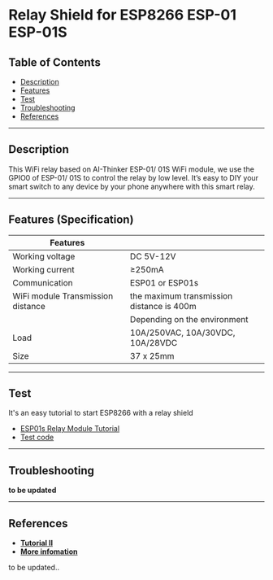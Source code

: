 # Relay Shield for ESP8266 ESP-01 ESP-01S

## Table of Contents

-   [Description](#description)
-   [Features](#features)
-   [Test](#test)
-   [Troubleshooting](#troubleshooting)
-   [References](#references)

---

## Description

This WiFi relay based on AI-Thinker ESP-01/ 01S WiFi module, we use the GPIO0 of ESP-01/ 01S to control the relay by low level. It’s easy to DIY your smart switch to any device by your phone anywhere with this smart relay.

---

## Features (Specification)

| Features                          |                                           |
| --------------------------------- | ----------------------------------------- |
| Working voltage                   | DC 5V-12V                                 |
| Working current                   | ≥250mA                                    |
| Communication                     | ESP01 or ESP01s                           |
| WiFi module Transmission distance | the maximum transmission distance is 400m |
|                                   | Depending on the environment              |
| Load                              | 10A/250VAC, 10A/30VDC, 10A/28VDC          |
| Size                              | 37 x 25mm                                 |

---

## Test

It's an easy tutorial to start ESP8266 with a relay shield

-   [ESP01s Relay Module Tutorial](https://www.instructables.com/ESP0101S-RELAY-MODULE-TUTORIAL)
-   [Test code](test/ESP8266_Control_Relay.ino)

---

## Troubleshooting

**to be updated**

---

## References

-   **[Tutorial II](https://youtu.be/L6HiulJPzgE)**
-   **[More infomation](https://bit.ly/3vBvW1S)**

to be updated..
